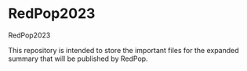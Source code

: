# RedPop2023
RedPop2023

This repository is intended to store the important files for the expanded summary that will be published by RedPop.
